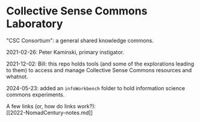 # Collective Sense Commons Laboratory

"CSC Consortium": a general shared knowledge commons.

2021-02-26: Peter Kaminski, primary instigator.

2021-12-02: Bill: this repo holds tools (and some of the explorations leading to them) to access and manage Collective Sense Commons resources and whatnot.

2024-05-23: added an `infoWorkbench` folder to hold information science commons experiments.
</br>

A few links (or, how do links work?):  
[[2022-NomadCentury-notes.md]]  


